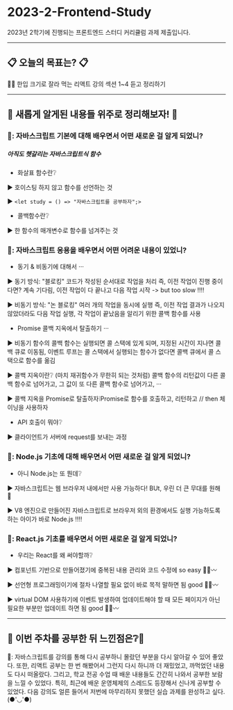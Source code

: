 # 2023-2-Frontend-Study
2023년 2학기에 진행되는 프론트엔드 스터디 커리큘럼 과제 제출입니다.

***

## 📋 오늘의 목표는? 📋

😶‍🌫️ 한입 크기로 잘라 먹는 리액트 강의 섹션 1~4 듣고 정리하기

***

## 🎠 새롭게 알게된 내용들 위주로 정리해보자! 🎪

### 🎃: 자바스크립트 기본에 대해 배우면서 어떤 새로운 걸 알게 되었니?

##### 아직도 헷갈리는 자바스크립트식 함수
- 화살표 함수란❔

▶ 호이스팅 하지 않고 함수를 선언하는 것 

▶ ``` <let study = () => "자바스크립트를 공부하자";> ```

- 콜백함수란❔

▶ 한 함수의 매개변수로 함수를 넘겨주는 것 

### 🎄: 자바스크립트 응용을 배우면서 어떤 어려운 내용이 있었니?
- 동기 & 비동기에 대해서 ···

▶ 동기 방식: "블로킹" 코드가 작성된 순서대로 작업을 처리 즉, 이전 작업이 진행 중이다면? 계속 기다림, 이전 작업이 다 끝나고 다음 작업 시작 -> but too slow ‼️‼️ 

▶ 비동기 방식: "논 블로킹" 여러 개의 작업을 동시에 실행 즉, 이전 작업 결과가 나오지 않았더라도 다음 작업 실행, 각 작업이 끝났음을 알리기 위한 콜백 함수를 사용

- Promise 콜백 지옥에서 탈출하기 ···

▶ 비동기 함수의 콜백 함수는 실행되면 콜 스택에 있게 되며, 지정된 시간이 지나면 콜백 큐로 이동됨, 이벤트 루프는 콜 스택에서 실행되는 함수가 없다면 콜백 큐에서 콜 스택으로 함수를 옮김 

▶ 콜백 지옥이란❔ (마치 재귀함수가 무한히 되는 것처럼) 콜백 함수의 리턴값이 다른 콜백 함수로 넘어가고, 그 값이 또 다른 콜백 함수로 넘어가고, ··· 

▶ 콜백 지옥을 Promise로 탈출하자❕Promise로 함수를 호출하고, 리턴하고 // then 체이닝을 사용하자 

- API 호출이 뭐야❔

▶ 클라이언트가 서버에 request를 보내는 과정 

### 🎁: Node.js 기초에 대해 배우면서 어떤 새로운 걸 알게 되었니?
- 아니 Node.js는 또 뭔데❔

▶ 자바스크립트는 웹 브라우저 내에서만 사용 가능하다! BUt, 우린 더 큰 무대를 원해 🎤

▶ V8 엔진으로 만들어진 자바스크립트로 브라우저 외의 환경에서도 실행 가능하도록 하는 아이가 바로 Node.js ‼️‼️

### 🎀: React.js 기초를 배우면서 어떤 새로운 걸 알게 되었니?
- 우리는 React를 왜 써야할까❔

▶ 컴포넌트 기반으로 만들어졌기에 중복된 내용 관리와 코드 수정에 so easy 👍🏻〰️

▶ 선언형 프로그래밍이기에 절차 나열할 필요 없이 바로 목적 말하면 됨 good 👍🏻〰️

▶ virtual DOM 사용하기에 이벤트 발생하여 업데이트해야 할 때 모든 페이지가 아닌 필요한 부분만 업데이트 하면 됨 good 👍🏻〰️

***

## 🧐 이번 주차를 공부한 뒤 느낀점은❔🧐

💬: 자바스크립트를 강의를 통해 다시 공부하니 몰랐던 부분을 다시 알아갈 수 있어 좋았다. 또한, 리액트 공부는 한 번 해봤어서 그런지 다시 하니까 더 재밌었고, 까먹었던 내용도 다시 떠올랐다. 그리고, 학교 전공 수업 때 배운 내용들도 간간히 나와서 공부한 보람을 느낄 수 있었다. 특히, 최근에 배운 운영체제의 스레드도 등장해서 신나게 공부할 수 있었다. 다음 강의도 얼른 들어서 저번에 마무리하지 못했던 실습 과제를 완성하고 싶다. (●'◡'●)